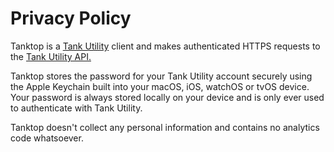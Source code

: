 # Privacy Policy

Tanktop is a [Tank Utility](https://www.tankutility.com) client and makes authenticated HTTPS requests to the [Tank Utility API.](http://apidocs.tankutility.com)

Tanktop stores the password for your Tank Utility account securely using the Apple Keychain built into your macOS, iOS, watchOS or tvOS device. Your password is always stored locally on your device and is only ever used to authenticate with Tank Utility.

Tanktop doesn't collect any personal information and contains no analytics code whatsoever.
